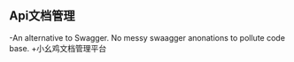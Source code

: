  ## Api文档管理
 
-An alternative to Swagger. No messy swaagger anonations to pollute code base. 
+小幺鸡文档管理平台

